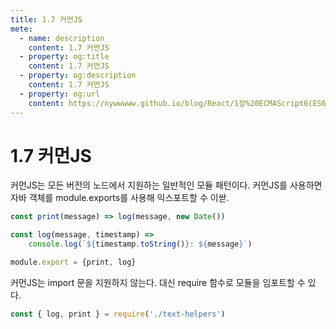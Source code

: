```yaml
---
title: 1.7 커먼JS
mete:
  - name: description
    content: 1.7 커먼JS
  - property: og:title
    content: 1.7 커먼JS
  - property: og:description
    content: 1.7 커먼JS
  - property: og:url
    content: https://nywwwww.github.io/blog/React/1장%20ECMAScript6(ES6)%20문법/06/
---
```


# 1.7 커먼JS

커먼JS는 모든 버전의 노드에서 지원하는 일반적인 모듈 패턴이다. 커먼JS를 사용하면 자바 객체를 module.exports를 사용해 익스포트할 수 이싿.

```javascript
const print(message) => log(message, new Date())

const log(message, timestamp) =>
    console.log(`${timestamp.toString()}: ${message}`)

module.export = {print, log}
```

커먼JS는 import 문을 지원하지 않는다. 대신 require 함수로 모듈을 임포트할 수 있다.

```javascript
const { log, print } = require('./text-helpers')
```
